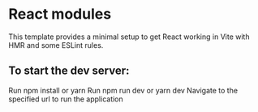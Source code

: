 # React modules

This template provides a minimal setup to get React working in Vite with HMR and some ESLint rules.

## To start the dev server:

Run npm install or yarn
Run npm run dev or yarn dev
Navigate to the specified url to run the application
